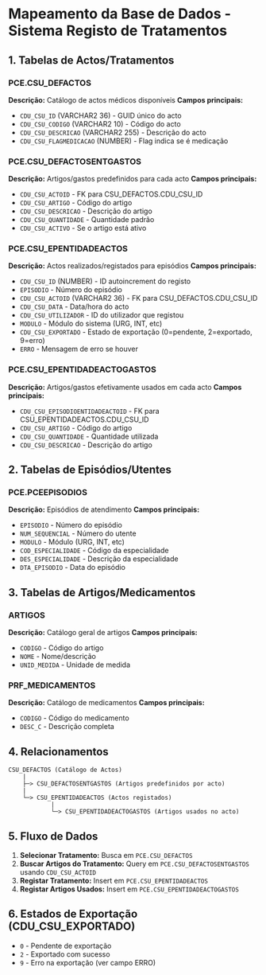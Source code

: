 # Mapeamento da Base de Dados - Sistema Registo de Tratamentos

## 1. Tabelas de Actos/Tratamentos

### PCE.CSU_DEFACTOS

**Descrição:** Catálogo de actos médicos disponíveis
**Campos principais:**

- `CDU_CSU_ID` (VARCHAR2 36) - GUID único do acto
- `CDU_CSU_CODIGO` (VARCHAR2 10) - Código do acto  
- `CDU_CSU_DESCRICAO` (VARCHAR2 255) - Descrição do acto
- `CDU_CSU_FLAGMEDICACAO` (NUMBER) - Flag indica se é medicação

### PCE.CSU_DEFACTOSENTGASTOS  

**Descrição:** Artigos/gastos predefinidos para cada acto
**Campos principais:**

- `CDU_CSU_ACTOID` - FK para CSU_DEFACTOS.CDU_CSU_ID
- `CDU_CSU_ARTIGO` - Código do artigo
- `CDU_CSU_DESCRICAO` - Descrição do artigo
- `CDU_CSU_QUANTIDADE` - Quantidade padrão
- `CDU_CSU_ACTIVO` - Se o artigo está ativo

### PCE.CSU_EPENTIDADEACTOS

**Descrição:** Actos realizados/registados para episódios
**Campos principais:**

- `CDU_CSU_ID` (NUMBER) - ID autoincrement do registo
- `EPISODIO` - Número do episódio
- `CDU_CSU_ACTOID` (VARCHAR2 36) - FK para CSU_DEFACTOS.CDU_CSU_ID
- `CDU_CSU_DATA` - Data/hora do acto
- `CDU_CSU_UTILIZADOR` - ID do utilizador que registou
- `MODULO` - Módulo do sistema (URG, INT, etc)
- `CDU_CSU_EXPORTADO` - Estado de exportação (0=pendente, 2=exportado, 9=erro)
- `ERRO` - Mensagem de erro se houver

### PCE.CSU_EPENTIDADEACTOGASTOS

**Descrição:** Artigos/gastos efetivamente usados em cada acto
**Campos principais:**

- `CDU_CSU_EPISODIOENTIDADEACTOID` - FK para CSU_EPENTIDADEACTOS.CDU_CSU_ID
- `CDU_CSU_ARTIGO` - Código do artigo
- `CDU_CSU_QUANTIDADE` - Quantidade utilizada
- `CDU_CSU_DESCRICAO` - Descrição do artigo

## 2. Tabelas de Episódios/Utentes

### PCE.PCEEPISODIOS

**Descrição:** Episódios de atendimento
**Campos principais:**

- `EPISODIO` - Número do episódio
- `NUM_SEQUENCIAL` - Número do utente
- `MODULO` - Módulo (URG, INT, etc)
- `COD_ESPECIALIDADE` - Código da especialidade
- `DES_ESPECIALIDADE` - Descrição da especialidade
- `DTA_EPISODIO` - Data do episódio

## 3. Tabelas de Artigos/Medicamentos

### ARTIGOS

**Descrição:** Catálogo geral de artigos
**Campos principais:**

- `CODIGO` - Código do artigo
- `NOME` - Nome/descrição
- `UNID_MEDIDA` - Unidade de medida

### PRF_MEDICAMENTOS  

**Descrição:** Catálogo de medicamentos
**Campos principais:**

- `CODIGO` - Código do medicamento
- `DESC_C` - Descrição completa

## 4. Relacionamentos

```text
CSU_DEFACTOS (Catálogo de Actos)
    |
    ├─> CSU_DEFACTOSENTGASTOS (Artigos predefinidos por acto)
    |
    └─> CSU_EPENTIDADEACTOS (Actos registados)
            |
            └─> CSU_EPENTIDADEACTOGASTOS (Artigos usados no acto)
```

## 5. Fluxo de Dados

1. **Selecionar Tratamento:** Busca em `PCE.CSU_DEFACTOS`
2. **Buscar Artigos do Tratamento:** Query em `PCE.CSU_DEFACTOSENTGASTOS` usando `CDU_CSU_ACTOID`
3. **Registar Tratamento:** Insert em `PCE.CSU_EPENTIDADEACTOS`
4. **Registar Artigos Usados:** Insert em `PCE.CSU_EPENTIDADEACTOGASTOS`

## 6. Estados de Exportação (CDU_CSU_EXPORTADO)

- `0` - Pendente de exportação
- `2` - Exportado com sucesso  
- `9` - Erro na exportação (ver campo ERRO)
